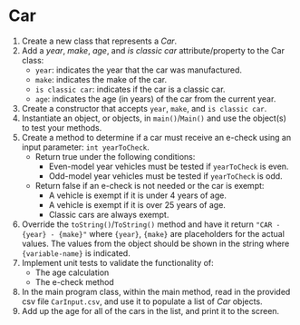 # Car

1. Create a new class that represents a *Car*.
2. Add a *year*, *make*, *age*, and *is classic car* attribute/property to the Car class:
    * `year`: indicates the year that the car was manufactured.
    * `make`: indicates the make of the car.
    * `is classic car`: indicates if the car is a classic car.
    * `age`: indicates the age (in years) of the car from the current year.
3. Create a constructor that accepts `year`, `make`, and `is classic car`.
4. Instantiate an object, or objects, in `main()`/`Main()` and use the object(s) to test your methods.
5. Create a method to determine if a car must receive an e-check using an input parameter: `int yearToCheck`.
    * Return true under the following conditions:
        * Even-model year vehicles must be tested if `yearToCheck` is even. 
        * Odd-model year vehicles must be tested if `yearToCheck` is odd.
    * Return false if an e-check is not needed or the car is exempt: 
        * A vehicle is exempt if it is under 4 years of age.
        * A vehicle is exempt if it is over 25 years of age.
        * Classic cars are always exempt.
6. Override the `toString()`/`ToString()` method and have it return `"CAR - {year} - {make}"` where `{year}`, `{make}` are placeholders for the actual values. The values from the object should be shown in the string where `{variable-name}` is indicated.
7. Implement unit tests to validate the functionality of:
    * The age calculation
    * The e-check method
8. In the main program class, within the main method, read in the provided csv file `CarInput.csv`, and use it to populate a list of *Car* objects.
9. Add up the age for all of the cars in the list, and print it to the screen.